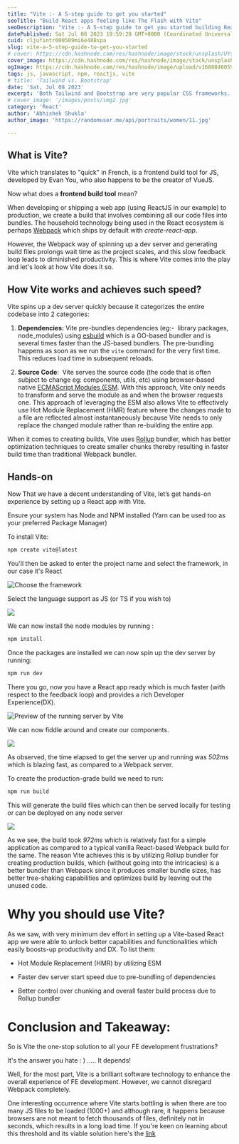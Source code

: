 ```yaml
---
title: "Vite :- A 5-step guide to get you started"
seoTitle: "Build React apps feeling like The Flash with Vite"
seoDescription: "Vite :- A 5-step guide to get you started building React apps feeling like The Flash"
datePublished: Sat Jul 08 2023 19:59:20 GMT+0000 (Coordinated Universal Time)
cuid: cljufintr000509mi6e488spa
slug: vite-a-5-step-guide-to-get-you-started
# cover: https://cdn.hashnode.com/res/hashnode/image/stock/unsplash/UYsBCu9RP3Y/upload/9915e652c987ed3c436b288eb08907c5.jpeg
cover_image: https://cdn.hashnode.com/res/hashnode/image/stock/unsplash/UYsBCu9RP3Y/upload/9915e652c987ed3c436b288eb08907c5.jpeg
ogImage: https://cdn.hashnode.com/res/hashnode/image/upload/v1688846059527/e2d2b1e9-fb18-482e-acaa-e6a3c3c10727.png
tags: js, javascript, npm, reactjs, vite
# title: 'Tailwind vs. Bootstrap'
date: 'Sat, Jul 08 2023'
excerpt: 'Both Tailwind and Bootstrap are very popular CSS frameworks. In this article, we will compare them'
# cover_image: '/images/posts/img2.jpg'
category: 'React'
author: 'Abhishek Shukla'
author_image: 'https://randomuser.me/api/portraits/women/11.jpg'

---
```


## What is Vite?

Vite which translates to "quick" in French, is a frontend build tool for JS, developed by Evan You, who also happens to be the creator of VueJS.

Now what does a **frontend build tool** mean?

When developing or shipping a web app (using ReactJS in our example) to production, we create a build that involves combining all our code files into bundles. The household technology being used in the React ecosystem is perhaps [Webpack](https://webpack.js.org/) which ships by default with *create-react-app*.

However, the Webpack way of spinning up a dev server and generating build files prolongs wait time as the project scales, and this slow feedback loop leads to diminished productivity. This is where Vite comes into the play and let's look at how Vite does it so.

## How Vite works and achieves such speed?

Vite spins up a dev server quickly because it categorizes the entire codebase into 2 categories:

1. **Dependencies:** Vite pre-bundles dependencies (eg:-  library packages, node\_modules) using [esbuild](https://esbuild.github.io/) which is a GO-based bundler and is several times faster than the JS-based bundlers. The pre-bundling happens as soon as we run the `vite` command for the very first time. This reduces load time in subsequent reloads.
    
2. **Source Code**:  Vite serves the source code (the code that is often subject to change eg: components, utils, etc) using browser-based native [ECMAScript Modules (ESM](https://developer.mozilla.org/en-US/docs/Web/JavaScript/Guide/Modules). With this approach, Vite only needs to transform and serve the module as and when the browser requests one. This approach of leveraging the ESM also allows Vite to effectively use Hot Module Replacement (HMR) feature where the changes made to a file are reflected almost instantaneously because Vite needs to only replace the changed module rather than re-building the entire app.
    

When it comes to creating builds, Vite uses [Rollup](https://rollupjs.org/) bundler, which has better optimization techniques to create smaller chunks thereby resulting in faster build time than traditional Webpack bundler.

## Hands-on

Now That we have a decent understanding of Vite, let’s get hands-on experience by setting up a React app with Vite.

Ensure your system has Node and NPM installed (Yarn can be used too as your preferred Package Manager)

To install Vite:

```bash
npm create vite@latest
```

You'll then be asked to enter the project name and select the framework, in our case it's React

![Choose the framework](https://cdn.hashnode.com/res/hashnode/image/upload/v1688830857205/42d1216b-e876-40a4-b5da-ee930f7c7d45.png )

Select the language support as JS (or TS if you wish to)

![](https://cdn.hashnode.com/res/hashnode/image/upload/v1688831293412/05539e47-39c1-416e-9499-a9fa45c7aab9.png )

We can now install the node modules by running :

```bash
npm install
```

Once the packages are installed we can now spin up the dev server by running:

```bash
npm run dev
```

There you go, now you have a React app ready which is much faster (with respect to the feedback loop) and provides a rich Developer Experience(DX).

![Preview of the running server by Vite](https://cdn.hashnode.com/res/hashnode/image/upload/v1688831841541/09ff5554-80e1-4251-b685-5368b385a70d.png )

We can now fiddle around and create our components.

![](https://cdn.hashnode.com/res/hashnode/image/upload/v1688831571614/667b7203-d95c-45aa-bf0d-585da0d51547.png )

As observed, the time elapsed to get the server up and running was *502ms* which is blazing fast, as compared to a Webpack server.

To create the production-grade build we need to run:

```bash
npm run build
```

This will generate the build files which can then be served locally for testing or can be deployed on any node server

![](https://cdn.hashnode.com/res/hashnode/image/upload/v1688837020256/16f8e217-8bce-4df8-9b89-cdc786810fbd.png )

As we see, the build took *972ms* which is relatively fast for a simple application as compared to a typical vanilla React-based Webpack build for the same. The reason Vite achieves this is by utilizing Rollup bundler for creating production builds, which (without going into the intricacies) is a better bundler than Webpack since it produces smaller bundle sizes, has better tree-shaking capabilities and optimizes build by leaving out the unused code.

# Why you should use Vite?

As we saw, with very minimum dev effort in setting up a Vite-based React app we were able to unlock better capabilities and functionalities which easily boosts-up productivity and DX. To list them:

* Hot Module Replacement (HMR) by utilizing ESM
    
* Faster dev server start speed due to pre-bundling of dependencies
    
* Better control over chunking and overall faster build process due to Rollup bundler
    

# Conclusion and Takeaway:

So is Vite the one-stop solution to all your FE development frustrations?

It's the answer you hate : ) ..... It depends!

Well, for the most part, Vite is a brilliant software technology to enhance the overall experience of FE development. However, we cannot disregard Webpack completely.

One interesting occurrence where Vite starts bottling is when there are too many JS files to be loaded (1000+) and although rare, it happens because browsers are not meant to fetch thousands of files, definitely not in seconds, which results in a long load time. If you're keen on learning about this threshold and its viable solution here's the [link](https://betterprogramming.pub/is-vite-really-faster-than-webpack-b414f6cc751c)
